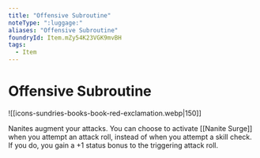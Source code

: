 ```yaml
---
title: "Offensive Subroutine"
noteType: ":luggage:"
aliases: "Offensive Subroutine"
foundryId: Item.mZy54K23VGK9mvBH
tags:
  - Item
---
```


# Offensive Subroutine
![[icons-sundries-books-book-red-exclamation.webp|150]]

Nanites augment your attacks. You can choose to activate [[Nanite Surge]] when you attempt an attack roll, instead of when you attempt a skill check. If you do, you gain a +1 status bonus to the triggering attack roll.

